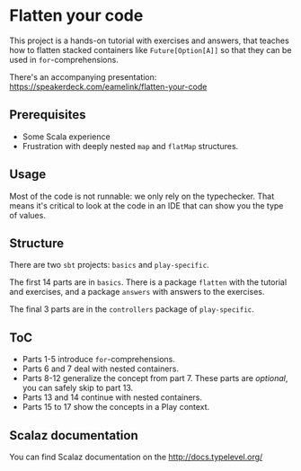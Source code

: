 Flatten your code
===

This project is a hands-on tutorial with exercises and answers, that teaches how to flatten stacked containers like `Future[Option[A]]` so that they can be used in `for`-comprehensions.

There's an accompanying presentation: https://speakerdeck.com/eamelink/flatten-your-code

Prerequisites
---
* Some Scala experience
* Frustration with deeply nested `map` and `flatMap` structures.

Usage
--- 
Most of the code is not runnable: we only rely on the typechecker. That means it's critical to look at the code in an IDE that can show you the type of values.


Structure
---
There are two `sbt` projects: `basics` and `play-specific`. 

The first 14 parts are in `basics`. There is a package `flatten` with the tutorial and exercises, and a package `answers` with answers to the exercises.

The final 3 parts are in the `controllers` package of `play-specific`.

ToC
---

* Parts 1-5 introduce `for`-comprehensions.
* Parts 6 and 7 deal with nested containers.
* Parts 8-12 generalize the concept from part 7. These parts are *optional*, you can safely skip to part 13.
* Parts 13 and 14 continue with nested containers.
* Parts 15 to 17 show the concepts in a Play context.

Scalaz documentation
---
You can find Scalaz documentation on the http://docs.typelevel.org/
